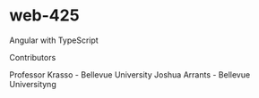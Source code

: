 # web-425
Angular with TypeScript

Contributors

Professor Krasso - Bellevue University
Joshua Arrants - Bellevue Universityng 